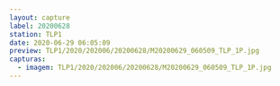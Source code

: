 ```yaml
---
layout: capture
label: 20200628
station: TLP1
date: 2020-06-29 06:05:09
preview: TLP1/2020/202006/20200628/M20200629_060509_TLP_1P.jpg
capturas:
  - imagem: TLP1/2020/202006/20200628/M20200629_060509_TLP_1P.jpg
---
```

